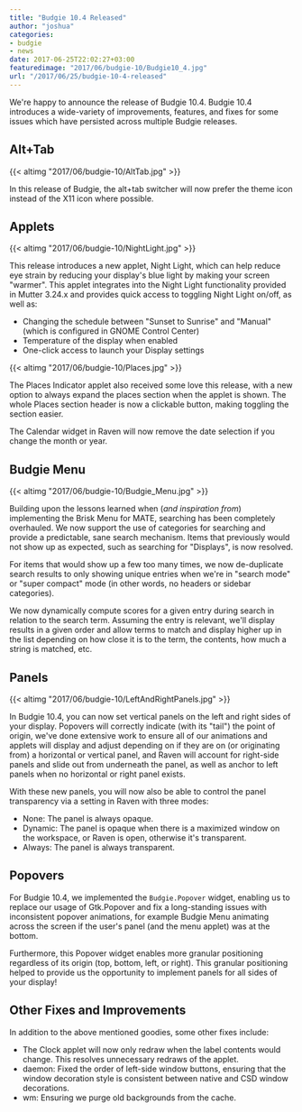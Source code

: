 ```yaml
---
title: "Budgie 10.4 Released"
author: "joshua"
categories:
- budgie
- news
date: 2017-06-25T22:02:27+03:00
featuredimage: "2017/06/budgie-10/Budgie10_4.jpg"
url: "/2017/06/25/budgie-10-4-released"
---
```


We're happy to announce the release of Budgie 10.4. Budgie 10.4 introduces a wide-variety of improvements, features,  and fixes for some issues which have persisted across multiple Budgie releases.

## Alt+Tab

{{< altimg "2017/06/budgie-10/AltTab.jpg" >}}

In this release of Budgie, the alt+tab switcher will now prefer the theme icon instead of the X11 icon where possible.

## Applets

{{< altimg "2017/06/budgie-10/NightLight.jpg" >}}

This release introduces a new applet, Night Light, which can help reduce eye strain by reducing your display's blue light by making your screen "warmer". This applet integrates into the Night Light functionality provided in Mutter 3.24.x and provides quick access to toggling Night Light on/off, as well as:

- Changing the schedule between "Sunset to Sunrise" and "Manual" (which is configured in GNOME Control Center)
- Temperature of the display when enabled
- One-click access to launch your Display settings

{{< altimg "2017/06/budgie-10/Places.jpg" >}}

The Places Indicator applet also received some love this release, with a new option to always expand the places section when the applet is shown. The whole Places section header is now a clickable button, making toggling the section easier.

The Calendar widget in Raven will now remove the date selection if you change the month or year.

## Budgie Menu

{{< altimg "2017/06/budgie-10/Budgie_Menu.jpg" >}}

Building upon the lessons learned when (*and inspiration from*) implementing the Brisk Menu for MATE, searching has been completely overhauled. We now support the use of categories for searching and provide a predictable, sane search mechanism. Items that previously would not show up as expected, such as searching for "Displays", is now resolved.

For items that would show up a few too many times, we now de-duplicate search results to only showing unique entries when we're in "search mode" or "super compact" mode (in other words, no headers or sidebar categories).

We now dynamically compute scores for a given entry during search in relation to the search term. Assuming the entry is relevant, we'll display results in a given order and allow terms to match and display higher up in the list depending on how close it is to the term, the contents, how much a string is matched, etc.

## Panels

{{< altimg "2017/06/budgie-10/LeftAndRightPanels.jpg" >}}

In Budgie 10.4, you can now set vertical panels on the left and right sides of your display. Popovers will correctly indicate (with its "tail") the point of origin, we've done extensive work to ensure all of our animations and applets will display and adjust depending on if they are on (or originating from) a horizontal or vertical panel, and Raven will account for right-side panels and slide out from underneath the panel, as well as anchor to left panels when no horizontal or right panel exists.

With these new panels, you will now also be able to control the panel transparency via a setting in Raven with three modes:

- None: The panel is always opaque.
- Dynamic: The panel is opaque when there is a maximized window on the workspace, or Raven is open, otherwise it's transparent.
- Always: The panel is always transparent.

## Popovers

For Budgie 10.4, we implemented the `Budgie.Popover` widget, enabling us to replace our usage of Gtk.Popover and fix a long-standing issues with inconsistent popover animations, for example Budgie Menu animating across the screen if the user's panel (and the menu applet) was at the bottom.

Furthermore, this Popover widget enables more granular positioning regardless of its origin (top, bottom, left, or right). This granular positioning helped to provide us the opportunity to implement panels for all sides of your display!

## Other Fixes and Improvements

In addition to the above mentioned goodies, some other fixes include:

- The Clock applet will now only redraw when the label contents would change. This resolves unnecessary redraws of the applet.
- daemon: Fixed the order of left-side window buttons, ensuring that the window decoration style is consistent between native and CSD window decorations.
- wm: Ensuring we purge old backgrounds from the cache.